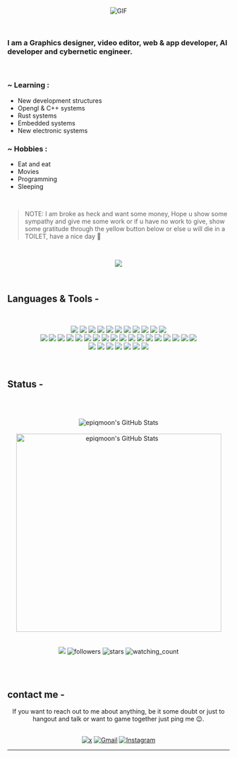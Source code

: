 


<p align="center">
  <img alt="GIF" src="https://external-content.duckduckgo.com/iu/?u=https%3A%2F%2Fmedia1.tenor.com%2Fimages%2F1381e7efe6f57ac21773bbf337a0b931%2Ftenor.gif%253fitemid%253d9893777&f=1&nofb=1&ipt=a6b9b0b5ba2d53378084bb79d32e04142d101207b95be508b181d48b74fcc258">
</p>

</br>

### I am a Graphics designer, video editor, web & app developer, AI developer and cybernetic engineer.

</br>

### ~ Learning :

- New development structures
- Opengl & C++ systems
- Rust systems
- Embedded systems
- New electronic systems
  
### ~ Hobbies : 

- Eat and eat
- Movies
- Programming
- Sleeping

</br>

> NOTE: I am broke as heck and want some money, Hope u show some sympathy and give me some work or if u have no work to give, show some gratitude through the yellow button below or else u will die in a TOILET, have a nice day 🥰

</br>

<p align="center">

<a href="https://youtube.com/shorts/yjxWQfQ7Cp8?si=VtauO7jM4bn535p-">
<img src="https://img.shields.io/badge/Buy_Me_A_Coffee-FFDD00?style=for-the-badge&logo=buy-me-a-coffee&logoColor=black">
</a>
</p>

</br>




## Languages & Tools -
</br>

<p align="center">


<img src="https://img.shields.io/badge/C%2B%2B-00599C?style=for-the-badge&logo=c%2B%2B&logoColor=white">
<img src="https://img.shields.io/badge/CSS3-1572B6?style=for-the-badge&logo=css3&logoColor=white">
<img src="https://img.shields.io/badge/svelte-20BEFF?style=for-the-badge&logo=svelte&logoColor=white">
<img src="https://img.shields.io/badge/HTML5-E34F26?style=for-the-badge&logo=html5&logoColor=white">
<img src="https://img.shields.io/badge/Rust-FF6F00?style=for-the-badge&logo=Rust&logoColor=white">
<img src="https://img.shields.io/badge/json-5E5C5C?style=for-the-badge&logo=json&logoColor=white">
<img src="https://img.shields.io/badge/Numpy-777BB4?style=for-the-badge&logo=numpy&logoColor=white">
<img src="https://img.shields.io/badge/Keras-D00000?style=for-the-badge&logo=Keras&logoColor=white">
<img src="ttps://img.shields.io/badge/Pandas-2C2D72?style=for-the-badge&logo=pandas&logoColor=white">
<img src="https://img.shields.io/badge/Python-FFD43B?style=for-the-badge&logo=python&logoColor=blue">
<img src="https://img.shields.io/badge/scikit_learn-F7931E?style=for-the-badge&logo=scikit-learn&logoColor=white">
</br>
<img src="https://img.shields.io/badge/TensorFlow-FF6F00?style=for-the-badge&logo=TensorFlow&logoColor=white">
<img src="https://img.shields.io/badge/CMake-064F8C?style=for-the-badge&logo=cmake&logoColor=white">
<img src="https://img.shields.io/badge/conda-342B029.svg?&style=for-the-badge&logo=anaconda&logoColor=white">
<img src="https://img.shields.io/badge/appwrite-ffca28?style=for-the-badge&logo=firebase&logoColor=black">
<img src="https://img.shields.io/badge/Flask-000000?style=for-the-badge&logo=flask&logoColor=white">
<img src="https://img.shields.io/badge/PyTorch-EE4C2C?style=for-the-badge&logo=pytorch&logoColor=white">
<img src="https://img.shields.io/badge/Jupyter-F37626.svg?&style=for-the-badge&logo=Jupyter&logoColor=white">
<img src="https://img.shields.io/badge/Material%20UI-007FFF?style=for-the-badge&logo=mui&logoColor=white">
<img src="https://img.shields.io/badge/slint-8D6748?style=for-the-badge&logo=slint&logoColor=white">
<img src="https://img.shields.io/badge/Node%20js-339933?style=for-the-badge&logo=nodedotjs&logoColor=white">
<img src="https://img.shields.io/badge/npm-CB3837?style=for-the-badge&logo=npm&logoColor=white">
<img src="https://img.shields.io/badge/OpenCV-27338e?style=for-the-badge&logo=OpenCV&logoColor=white">
<img src="https://img.shields.io/badge/OpenGL-FFFFFF?style=for-the-badge&logo=opengl">
<img src="https://img.shields.io/badge/OpenJDK-ED8B00?style=for-the-badge&logo=openjdk&logoColor=white">
<img src="https://img.shields.io/badge/pypi-3775A9?style=for-the-badge&logo=pypi&logoColor=white">
<img src="https://img.shields.io/badge/ROS-22314E?style=for-the-badge&logo=ROS&logoColor=white">
<img src="https://img.shields.io/badge/Shell_Script-121011?style=for-the-badge&logo=gnu-bash&logoColor=white">
<img src="https://img.shields.io/badge/Tauri-02569B?style=for-the-badge&logo=tauri&logoColor=white">
</br>
<img src="https://img.shields.io/badge/VSCode-0078D4?style=for-the-badge&logo=visual%20studio%20code&logoColor=white">
<img src="https://img.shields.io/badge/Arch_Linux-1793D1?style=for-the-badge&logo=arch-linux&logoColor=white">
<img src="https://img.shields.io/badge/Arduino-00979D?style=for-the-badge&logo=Arduino&logoColor=white">
<img src="https://img.shields.io/badge/Tor_Browser-7D4698?style=for-the-badge&logo=Tor-Browser&logoColor=white">
<img src="https://img.shields.io/badge/Google%20Gemini-8E75B2?style=for-the-badge&logo=googlegemini&logoColor=white">
<img src="https://img.shields.io/badge/ChatGPT-74aa9c?style=for-the-badge&logo=openai&logoColor=white">
<img src="https://img.shields.io/badge/-HuggingFace-FDEE21?style=for-the-badge&logo=HuggingFace&logoColor=black">

</br>
</br>
</br>



## Status -

</br>
</br>
</a>


<p align="center" >  
  <img src="https://github-readme-stats.vercel.app/api?username=epiqmoon&theme=radical&show_icons=true&hide_border=false&count_private=true" alt="epiqmoon's GitHub Stats" />
</br>
</br>
  <img src="https://streak-stats.demolab.com?user=epiqmoon&theme=radical&hide_border=false" width="465" height="450" alt="epiqmoon's GitHub Stats" />

</br>
</br>
</br>

<img src="https://img.shields.io/static/v1?label=hello&message=world&color=green?style=plastic&logo=appveyor" />
<img alt="followers" src="https://img.shields.io/github/followers/snoovocz?label=Followers&style=social">
<img src="https://img.shields.io/github/stars/snoovocz?label=Stars" alt="stars">
<img src="https://komarev.com/ghpvc/?username=snoovocz&color=brightgreen" alt="watching_count" />

</p>

</br>
</br>



## contact me -

<p align="center">
If you want to reach out to me about anything, be it some doubt or just to hangout and talk or want to game together just ping me 😉.

</br>
</br>

<p align="center">
<a href="https://x.com/snoovocz?t=Vg2Bv9FwbQhuGVaqQnaUNg&s=09" target="_blank"><img src="https://img.shields.io/badge/x-%235865F2.svg?style=for-the-badge&logo=x&logoColor=white" alt="x"></a>
<a href="mailto:Dipvpn465@gmail.com" target="_blank"><img src="https://img.shields.io/badge/Gmail-D14836?style=for-the-badge&logo=gmail&logoColor=white" alt="Gmail"></a>
<a href="https://www.instagram.com/snoovocz?igsh=YXBpeWN0c3U0MXFi" target="_blank"><img src="https://img.shields.io/badge/Instagram-%23E4405F.svg?style=for-the-badge&logo=Instagram&logoColor=white" alt="Instagram"></a>

</br>
</p>
</p>


*************
